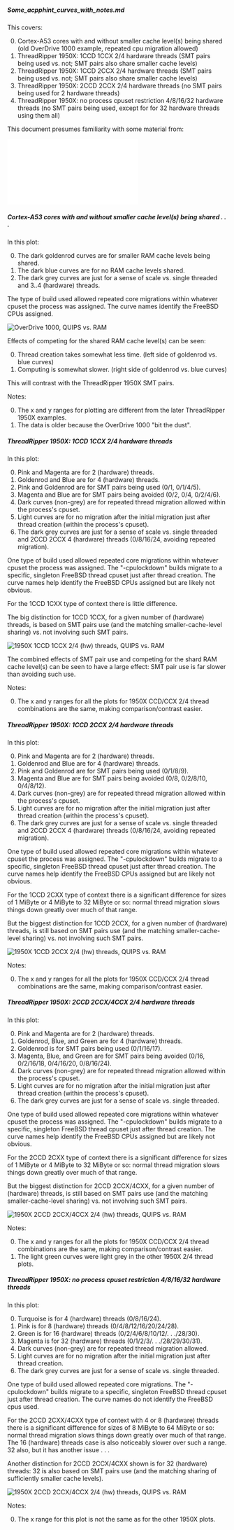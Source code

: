 ##### Some_acpphint_curves_with_notes.md
This covers:

0. Cortex-A53 cores with and without smaller cache level(s) being shared
   (old OverDrive 1000 example, repeated cpu migration allowed)
1. ThreadRipper 1950X: 1CCD 1CCX 2/4 hardware threads
   (SMT pairs being used vs. not; SMT pairs also share smaller cache levels)
2. ThreadRipper 1950X: 1CCD 2CCX 2/4 hardware threads
   (SMT pairs being used vs. not; SMT pairs also share smaller cache levels)
3. ThreadRipper 1950X: 2CCD 2CCX 2/4 hardware threads
   (no SMT pairs being used for 2 hardware threads)
4. ThreadRipper 1950X: no process cpuset restriction 4/8/16/32 hardware threads
   (no SMT pairs being used, except for for 32 hardware threads using them all)

This document presumes familiarity with some material from:

![README](README.md)

##### Cortex-A53 cores with and without smaller cache level(s) being shared . . .
In this plot:

0. The dark goldenrod curves are for smaller RAM cache levels being shared.
1. The dark blue curves are for no RAM cache levels shared.
2. The dark grey curves are just for a sense of scale vs. single threaded and
   3..4 (hardware) threads.

The type of build used allowed repeated core migrations within whatever cpuset
the process was assigned. The curve names identify the FreeBSD CPUs assigned.

![OverDrive 1000, QUIPS vs. RAM](acpphint_example_data/acpphint-OverDrive_1000-threads_4-LP64-g++_10_O3lto-libc++-DSIZE_large_fast_types-RAM-using_2_threads-FreeBSD.png)

Effects of competing for the shared RAM cache level(s) can be seen:

0. Thread creation takes somewhat less time.
   (left side of goldenrod vs. blue curves)
1. Computing is somewhat slower.
   (right side of goldenrod vs. blue curves)

This will contrast with the ThreadRipper 1950X SMT pairs.

Notes:

0. The x and y ranges for plotting are different from the later ThreadRipper
   1950X examples.
1. The data is older because the OverDrive 1000 "bit the dust".

##### ThreadRipper 1950X: 1CCD 1CCX 2/4 hardware threads
In this plot:

0. Pink and Magenta are for 2 (hardware) threads.
1. Goldenrod and Blue are for 4 (hardware) threads.
2. Pink and Goldenrod are for SMT pairs being used (0/1, 0/1/4/5).
3. Magenta and Blue are for SMT pairs being avoided (0/2, 0/4, 0/2/4/6).
4. Dark curves (non-grey) are for repeated thread migration allowed within the
   process's cpuset.
5. Light curves are for no migration after the initial migration just after
   thread creation (within the process's cpuset).
6. The dark grey curves are just for a sense of scale vs. single threaded and
   2CCD 2CCX 4 (hardware) threads (0/8/16/24, avoiding repeated migration).

One type of build used allowed repeated core migrations within whatever cpuset
the process was assigned. The "-cpulockdown" builds migrate to a specific, singleton FreeBSD thread cpuset just after thread creation. The curve names help identify the FreeBSD CPUs assigned but are likely not obvious.

For the 1CCD 1CXX type of context there is little difference.

The big distinction for 1CCD 1CCX, for a given number of (hardware) threads, is
based on SMT pairs use (and the matching smaller-cache-level sharing) vs. not
involving such SMT pairs.

![1950X 1CCD 1CCX 2/4 (hw) threads, QUIPS vs. RAM](acpphint_example_data/acpphint-ThreadRipper1950X-threads_32-LP64-g++_11_O3lto-libc++-DSIZE_large_fast_types-RAM-FreeBSD_cpuset-1CCD_1CCX_2_4_hwthreads.png)

The combined effects of SMT pair use and competing for the shard RAM cache
level(s) can be seen to have a large effect: SMT pair use is far slower than
avoiding such use.

Notes:

0. The x and y ranges for all the plots for 1950X CCD/CCX 2/4 thread
   combinations are the same, making comparison/contrast easier.

##### ThreadRipper 1950X: 1CCD 2CCX 2/4 hardware threads
In this plot:

0. Pink and Magenta are for 2 (hardware) threads.
1. Goldenrod and Blue are for 4 (hardware) threads.
2. Pink and Goldenrod are for SMT pairs being used (0/1/8/9).
3. Magenta and Blue are for SMT pairs being avoided (0/8, 0/2/8/10, 0/4/8/12).
4. Dark curves (non-grey) are for repeated thread migration allowed within the
   process's cpuset.
5. Light curves are for no migration after the initial migration just after
   thread creation (within the process's cpuset).
6. The dark grey curves are just for a sense of scale vs. single threaded and
   2CCD 2CCX 4 (hardware) threads (0/8/16/24, avoiding repeated migration).

One type of build used allowed repeated core migrations within whatever cpuset
the process was assigned. The "-cpulockdown" builds migrate to a specific,
singleton FreeBSD thread cpuset just after thread creation. The curve names help identify the FreeBSD CPUs assigned but are likely not obvious.

For the 1CCD 2CXX type of context there is a significant difference for sizes
of 1 MiByte or 4 MiByte to 32 MiByte or so: normal thread migration slows things 
down greatly over much of that range.

But the biggest distinction for 1CCD 2CCX, for a given number of (hardware)
threads, is still based on SMT pairs use (and the matching
smaller-cache-level sharing)  vs. not involving such SMT pairs.

![1950X 1CCD 2CCX 2/4 (hw) threads, QUIPS vs. RAM](acpphint_example_data/acpphint-ThreadRipper1950X-threads_32-LP64-g++_11_O3lto-libc++-DSIZE_large_fast_types-RAM-FreeBSD_cpuset-1CCD_2CCX_2_4_hwthreads.png)

Notes:

0. The x and y ranges for all the plots for 1950X CCD/CCX 2/4 thread
   combinations are the same, making comparison/contrast easier.

##### ThreadRipper 1950X: 2CCD 2CCX/4CCX 2/4 hardware threads
In this plot:

0. Pink and Magenta are for 2 (hardware) threads.
1. Goldenrod, Blue, and Green are for 4 (hardware) threads.
2. Goldenrod is for SMT pairs being used (0/1/16/17).
3. Magenta, Blue, and Green are for SMT pairs being avoided
   (0/16, 0/2/16/18, 0/4/16/20, 0/8/16/24).
4. Dark curves (non-grey) are for repeated thread migration allowed within the
   process's cpuset.
5. Light curves are for no migration after the initial migration just after
   thread creation (within the process's cpuset).
6. The dark grey curves are just for a sense of scale vs. single threaded.

One type of build used allowed repeated core migrations within whatever cpuset
the process was assigned. The "-cpulockdown" builds migrate to a specific,
singleton FreeBSD thread cpuset just after thread creation. The curve names help identify the FreeBSD CPUs assigned but are likely not obvious.

For the 2CCD 2CXX type of context there is a significant difference for sizes
of 1 MiByte or 4 MiByte to 32 MiByte or so: normal thread migration slows things 
down greatly over much of that range.

But the biggest distinction for 2CCD 2CCX/4CXX, for a given number of (hardware)
threads, is still based on SMT pairs use (and the matching
smaller-cache-level sharing)  vs. not involving such SMT pairs.

![1950X 2CCD 2CCX/4CCX 2/4 (hw) threads, QUIPS vs. RAM](acpphint_example_data/acpphint-ThreadRipper1950X-threads_32-LP64-g++_11_O3lto-libc++-DSIZE_large_fast_types-RAM-FreeBSD_cpuset-2CCD_2_4_CCX_2_4_hwthreads.png)

Notes:

0. The x and y ranges for all the plots for 1950X CCD/CCX 2/4 thread
   combinations are the same, making comparison/contrast easier.
1. The light green curves were light grey in the other 1950X 2/4 thread
   plots.

#####  ThreadRipper 1950X: no process cpuset restriction 4/8/16/32 hardware threads
In this plot:

0. Turquoise is for 4 (hardware) threads (0/8/16/24).
1. Pink is for 8 (hardware) threads (0/4/8/12/16/20/24/28).
2. Green is for 16 (hardware) threads (0/2/4/6/8/10/12/. . ./28/30).
3. Magenta is for 32 (hardware) threads (0/1/2/3/. . ./28/29/30/31).
4. Dark curves (non-grey) are for repeated thread migration allowed.
5. Light curves are for no migration after the initial migration just after
   thread creation.
6. The dark grey curves are just for a sense of scale vs. single threaded.

One type of build used allowed repeated core migrations. The "-cpulockdown"
builds migrate to a specific, singleton FreeBSD thread cpuset just after thread
creation. The curve names do not identify the FreeBSD cpus used.

For the 2CCD 2CXX/4CXX type of context with 4 or 8 (hardware) threads there is a 
significant difference for sizes of 8 MiByte to 64 MiByte or so:
normal thread migration slows things down greatly over much of that range. The
16 (hardware) threads case is also noticeably slower over such a range. 32
also, but it has another issue . . .

Another distinction for 2CCD 2CCX/4CXX shown is for 32 (hardware) threads:
32 is also based on SMT pairs use (and the matching sharing of sufficiently
smaller cache levels).

![1950X 2CCD 2CCX/4CCX 2/4 (hw) threads, QUIPS vs. RAM](acpphint_example_data/acpphint-ThreadRipper1950X-threads_32-LP64-g++_11_O3lto-libc++-DSIZE_large_fast_types-RAM-FreeBSD-using_4_8_16_32_threads.png)

Notes:

0. The x range for this plot is not the same as for the other 1950X plots.
